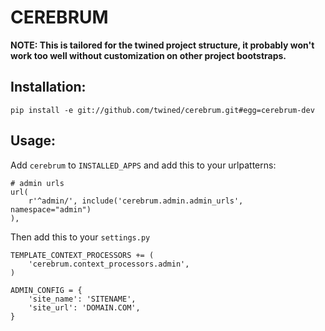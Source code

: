 CEREBRUM
========

**NOTE: This is tailored for the twined project structure,
it probably won't work too well without customization on other
project bootstraps.**

Installation:
-------------

    pip install -e git://github.com/twined/cerebrum.git#egg=cerebrum-dev


Usage:
------

Add `cerebrum` to `INSTALLED_APPS` and add this to your urlpatterns:

    # admin urls
    url(
        r'^admin/', include('cerebrum.admin.admin_urls', namespace="admin")
    ),

Then add this to your `settings.py`

    TEMPLATE_CONTEXT_PROCESSORS += (
        'cerebrum.context_processors.admin',
    )

    ADMIN_CONFIG = {
        'site_name': 'SITENAME',
        'site_url': 'DOMAIN.COM',
    }

